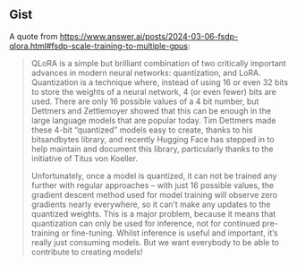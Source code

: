 ## Gist

A quote from  https://www.answer.ai/posts/2024-03-06-fsdp-qlora.html#fsdp-scale-training-to-multiple-gpus:

> QLoRA is a simple but brilliant combination of two critically important advances in modern neural networks: quantization, and LoRA. Quantization is a technique where, instead of using 16 or even 32 bits to store the weights of a neural network, 4 (or even fewer) bits are used. There are only 16 possible values of a 4 bit number, but Dettmers and Zettlemoyer showed that this can be enough in the large language models that are popular today. Tim Dettmers made these 4-bit “quantized” models easy to create, thanks to his bitsandbytes library, and recently Hugging Face has stepped in to help maintain and document this library, particularly thanks to the initiative of Titus von Koeller.
> 
> Unfortunately, once a model is quantized, it can not be trained any further with regular approaches – with just 16 possible values, the gradient descent method used for model training will observe zero gradients nearly everywhere, so it can’t make any updates to the quantized weights. This is a major problem, because it means that quantization can only be used for inference, not for continued pre-training or fine-tuning. Whilst inference is useful and important, it’s really just consuming models. But we want everybody to be able to contribute to creating models!

